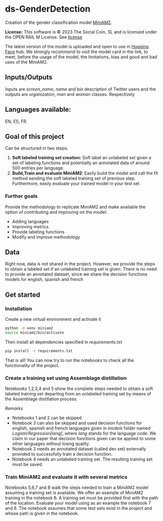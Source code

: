 # ds-GenderDetection

Creation of the gender classification model [MiniAM2](https://huggingface.co/CitibeatsAI/miniam2).

**License:** This software is © 2023 The Social Coin, SL and is licensed under the OPEN RAIL M License. See [license](https://www.citibeats.com/open-rail-m-license-for-citibeats)

The latest version of the model is uploaded and open to use in 
[Hugging Face](https://huggingface.co/CitibeatsAI/miniam2) hub. We strongly recommend to visit the model card in the
link, to meet, before the usage of the model, the limitations, bias and good and bad uses of the MiniAM2.

## Inputs/Outputs

Inputs are _screen_name_, _name_ and _bio_ description of Twitter users and the outputs are _organization_, _man_ and 
_woman_  classes. Respectively

## Languages available: 
EN, ES, FR

## Goal of this project 

Can be structured in two steps:
1. **Soft labeled training set creation:** Soft label an unlabeled set given a set of labeling functions and potentially an annotated data of around 500 entries per language.
2. **Build,Train and evaluate MiniAM2**: Easily build the model and call the fit method sending the soft labeled training set of previous step. Furthermore, easily evaluate your trained model in your test set

### Further goals

Provide the methodology to replicate MiniAM2 and make available the option of contributing and improving on the model:
- Adding languages
- Improving metrics
- Provide labeling functions
- Modify and improve methodology

## Data 

Right now, data is not shared in the project. However, we provide the steps to obtain a labeled set if an unlabeled
training set is given. There is no need to provide an annotated dataset, since we share the decision functions 
models for english, spanish and french

## Get started

### Installation

Create a new virtual environment and activate it

```bash
python -m venv miniam2
source miniam2/bin/activate
```

Then install all dependencies specified in _requirements.txt_
```bash
pip install -r requirements.txt
```

That is all! You can now try to run the notebooks to check all the functionality of the project.

### Create a training set using Assemblage distillation
Notebooks 1,2,3,4 and 5 show the complete steps needed to obtain a soft labeled training set departing from an unlabeled
training set by means of the Assemblage distillation process. 

*Remarks*
- Notebooks 1 and 2 can be skipped
- Notebook 3 can also be skipped and used decision functions for english, spanish and french languages given in 
_models_ folder named _LogisticRegression[lang]_, where _lang_ stands for the language code. We claim in our paper that 
decision functions given can be applied to some other languages without losing quality.
- Notebook 3 needs an annotated dataset (called dev set) externally provided to successfully train a decision function. 
- Notebook 4 needs an unlabeled training set. The resulting training set must be saved.

### Train MiniAM2 and evaluate it with several metrics
Notebooks 5,6,7 and 8 walk the steps needed to train a MiniAM2 model assuming a training set is available. We offer an 
example of MiniAM2 training in the notebook 6. A training set must be provided first with the path of the location.
Evaluate your model using as an example the notebook 7 and 8. 
The notebook assumes that some test sets exist in the project and whose path is given in the notebook.


